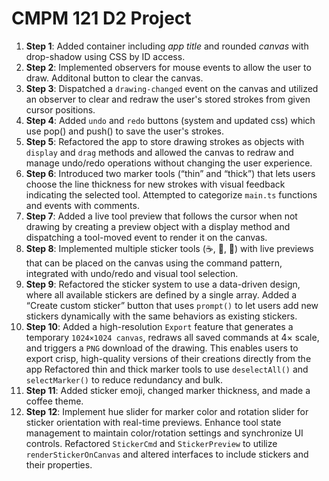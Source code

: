 # CMPM 121 D2 Project

1. **Step 1**: Added container including _app title_ and rounded _canvas_ with drop-shadow using CSS by ID access.
2. **Step 2**: Implemented observers for mouse events to allow the user to draw. Additonal button to clear the canvas.
3. **Step 3**: Dispatched a `drawing-changed` event on the canvas and utilized an observer to clear and redraw the user's stored strokes from given cursor positions.
4. **Step 4**: Added `undo` and `redo` buttons (system and updated css) which use pop() and push() to save the user's strokes.
5. **Step 5**: Refactored the app to store drawing strokes as objects with `display` and `drag` methods and allowed the canvas to redraw and manage undo/redo operations without changing the user experience.
6. **Step 6**: Introduced two marker tools (“thin” and “thick”) that lets users choose the line thickness for new strokes with visual feedback indicating the selected tool. Attempted to categorize `main.ts` functions and events with comments.
7. **Step 7**: Added a live tool preview that follows the cursor when not drawing by creating a preview object with a display method and dispatching a tool-moved event to render it on the canvas.
8. **Step 8**: Implemented multiple sticker tools (☕, 🍪, 🍩) with live previews that can be placed on the canvas using the command pattern, integrated with undo/redo and visual tool selection.
9. **Step 9**: Refactored the sticker system to use a data-driven design, where all available stickers are defined by a single array. Added a “Create custom sticker” button that uses `prompt()` to let users add new stickers dynamically with the same behaviors as existing stickers.
10. **Step 10**: Added a high-resolution `Export` feature that generates a temporary `1024×1024 canvas`, redraws all saved commands at 4× scale, and triggers a `PNG` download of the drawing. This enables users to export crisp, high-quality versions of their creations directly from the app Refactored thin and thick marker tools to use `deselectAll()` and `selectMarker()` to reduce redundancy and bulk.
11. **Step 11**: Added sticker emoji, changed marker thickness, and made a coffee theme.
12. **Step 12**: Implement hue slider for marker color and rotation slider for sticker orientation with real-time previews. Enhance tool state management to maintain color/rotation settings and synchronize UI controls. Refactored `StickerCmd` and `StickerPreview` to utilize `renderStickerOnCanvas` and altered interfaces to include stickers and their properties.
